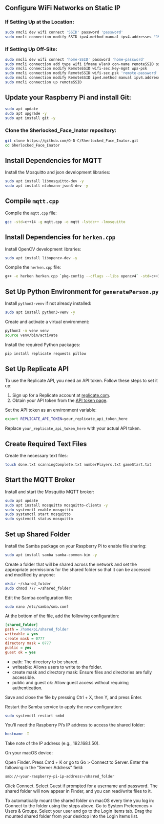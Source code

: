 ## Configure WiFi Networks on Static IP

### If Setting Up at the Location:

```bash
sudo nmcli dev wifi connect 'SSID' password 'password'
sudo nmcli connection modify SSID ipv4.method manual ipv4.addresses "192.168.1.100/24" ipv4.gateway "192.168.1.1" ipv4.dns "8.8.8.8 8.8.4.4"
```

### If Setting Up Off-Site:
```bash
sudo nmcli dev wifi connect 'home-SSID' password 'home-password'
sudo nmcli connection add type wifi ifname wlan0 con-name remoteSSID ssid 'remote-SSID'
sudo nmcli connection modify RemoteSSID wifi-sec.key-mgmt wpa-psk
sudo nmcli connection modify RemoteSSID wifi-sec.psk 'remote-password'
sudo nmcli connection modify RemoteSSID ipv4.method manual ipv4.addresses "192.168.1.100/24" ipv4.gateway "192.168.1.1" ipv4.dns "8.8.8.8 8.8.4.4"
sudo nmcli connection up remoteSSID
```


## Update your Raspberry Pi and install Git:

```sh
sudo apt update
sudo apt upgrade -y
sudo apt install git -y
```

### Clone the Sherlocked_Face_Inator repository:

```sh
git clone https://github.com/Q-D-C/Sherlocked_Face_Inator.git
cd Sherlocked_Face_Inator
```

## Install Dependencies for MQTT

Install the Mosquitto and json development libraries:

```sh
sudo apt install libmosquitto-dev -y
sudo apt install nlohmann-json3-dev -y
```

## Compile `mqtt.cpp`

Compile the `mqtt.cpp` file:

```sh
gcc -std=c++14 -g mqtt.cpp -o mqtt -lstdc++ -lmosquitto
```

## Install Dependencies for `herken.cpp`

Install OpenCV development libraries:

```sh
sudo apt install libopencv-dev -y
```

Compile the `herken.cpp` file:

```sh
g++ -o herken herken.cpp `pkg-config --cflags --libs opencv4` -std=c++14
```

## Set Up Python Environment for `generatePerson.py`

Install `python3-venv` if not already installed:

```sh
sudo apt install python3-venv -y
```

Create and activate a virtual environment:

```sh
python3 -m venv venv
source venv/bin/activate
```

Install the required Python packages:

```sh
pip install replicate requests pillow
```

## Set Up Replicate API

To use the Replicate API, you need an API token. Follow these steps to set it up:

1. Sign up for a Replicate account at [replicate.com](https://replicate.com/).
2. Obtain your API token from the [API token page](https://replicate.com/account/api-tokens).

Set the API token as an environment variable:

```sh
export REPLICATE_API_TOKEN=your_replicate_api_token_here
```

Replace `your_replicate_api_token_here` with your actual API token.

## Create Required Text Files

Create the necessary text files:

```sh
touch done.txt scanningComplete.txt numberPlayers.txt gameStart.txt
```

## Start the MQTT Broker

Install and start the Mosquitto MQTT broker:

```sh
sudo apt update
sudo apt install mosquitto mosquitto-clients -y
sudo systemctl enable mosquitto
sudo systemctl start mosquitto
sudo systemctl status mosquitto
```

## Set up Shared Folder

Install the Samba package on your Raspberry Pi to enable file sharing:

```bash
sudo apt install samba samba-common-bin -y
```

Create a folder that will be shared across the network and set the appropriate permissions for the shared folder so that it can be accessed and modified by anyone:

```bash
mkdir ~/shared_folder
sudo chmod 777 ~/shared_folder
```

Edit the Samba configuration file:

```bash
sudo nano /etc/samba/smb.conf
```

At the bottom of the file, add the following configuration:

```ini
[shared_folder]
path = /home/pi/shared_folder
writeable = yes
create mask = 0777
directory mask = 0777
public = yes
guest ok = yes
```

- path: The directory to be shared.
- writeable: Allows users to write to the folder.
- create mask and directory mask: Ensure files and directories are fully accessible.
- public and guest ok: Allow guest access without requiring authentication.

Save and close the file by pressing Ctrl + X, then Y, and press Enter.

Restart the Samba service to apply the new configuration:

```bash
sudo systemctl restart smbd
```

You’ll need the Raspberry Pi’s IP address to access the shared folder:

```bash
hostname -I
```
Take note of the IP address (e.g., 192.168.1.50).

On your macOS device:

Open Finder.
Press Cmd + K or go to Go > Connect to Server.
Enter the following in the "Server Address" field:

```bash
smb://<your-raspberry-pi-ip-address>/shared_folder
```

Click Connect.
Select Guest if prompted for a username and password.
The shared folder will now appear in Finder, and you can read/write files to it.

To automatically mount the shared folder on macOS every time you log in:
Connect to the folder using the steps above.
Go to System Preferences > Users & Groups.
Select your user and go to the Login Items tab.
Drag the mounted shared folder from your desktop into the Login Items list.

